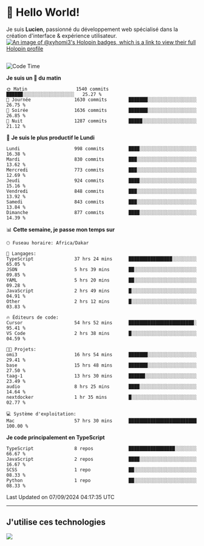 # 👋 Hello World!

Je suis **Lucien**, passionné du développement web spécialisé dans la création d'interface & expérience utilisateur.
[![An image of @xyhomi3's Holopin badges, which is a link to view their full Holopin profile](https://holopin.me/xyhomi3)](https://holopin.io/@xyhomi3)

##

<!--START_SECTION:waka-->
![Code Time](http://img.shields.io/badge/Code%20Time-1%2C999%20hrs%2013%20mins-blue)

**Je suis un 🐤 du matin** 

```text
🌞 Matin                  1540 commits        ██████░░░░░░░░░░░░░░░░░░░   25.27 % 
🌆 Journée                1630 commits        ███████░░░░░░░░░░░░░░░░░░   26.75 % 
🌃 Soirée                 1636 commits        ███████░░░░░░░░░░░░░░░░░░   26.85 % 
🌙 Nuit                   1287 commits        █████░░░░░░░░░░░░░░░░░░░░   21.12 % 
```
📅 **Je suis le plus productif le Lundi** 

```text
Lundi                    998 commits         ████░░░░░░░░░░░░░░░░░░░░░   16.38 % 
Mardi                    830 commits         ███░░░░░░░░░░░░░░░░░░░░░░   13.62 % 
Mercredi                 773 commits         ███░░░░░░░░░░░░░░░░░░░░░░   12.69 % 
Jeudi                    924 commits         ████░░░░░░░░░░░░░░░░░░░░░   15.16 % 
Vendredi                 848 commits         ███░░░░░░░░░░░░░░░░░░░░░░   13.92 % 
Samedi                   843 commits         ███░░░░░░░░░░░░░░░░░░░░░░   13.84 % 
Dimanche                 877 commits         ████░░░░░░░░░░░░░░░░░░░░░   14.39 % 
```


📊 **Cette semaine, je passe mon temps sur** 

```text
🕑︎ Fuseau horaire: Africa/Dakar

💬 Langages: 
TypeScript               37 hrs 24 mins      ████████████████░░░░░░░░░   65.05 % 
JSON                     5 hrs 39 mins       ██░░░░░░░░░░░░░░░░░░░░░░░   09.85 % 
YAML                     5 hrs 20 mins       ██░░░░░░░░░░░░░░░░░░░░░░░   09.28 % 
JavaScript               2 hrs 49 mins       █░░░░░░░░░░░░░░░░░░░░░░░░   04.91 % 
Other                    2 hrs 12 mins       █░░░░░░░░░░░░░░░░░░░░░░░░   03.83 % 

🔥 Éditeurs de code: 
Cursor                   54 hrs 52 mins      ████████████████████████░   95.41 % 
VS Code                  2 hrs 38 mins       █░░░░░░░░░░░░░░░░░░░░░░░░   04.59 % 

🐱‍💻 Projets: 
omi3                     16 hrs 54 mins      ███████░░░░░░░░░░░░░░░░░░   29.41 % 
base                     15 hrs 48 mins      ███████░░░░░░░░░░░░░░░░░░   27.50 % 
taag-1                   13 hrs 30 mins      ██████░░░░░░░░░░░░░░░░░░░   23.49 % 
audio                    8 hrs 25 mins       ████░░░░░░░░░░░░░░░░░░░░░   14.64 % 
nextdocker               1 hr 35 mins        █░░░░░░░░░░░░░░░░░░░░░░░░   02.77 % 

💻 Système d'exploitation: 
Mac                      57 hrs 30 mins      █████████████████████████   100.00 % 
```

**Je code principalement en TypeScript** 

```text
TypeScript               8 repos             █████████████████░░░░░░░░   66.67 % 
JavaScript               2 repos             ████░░░░░░░░░░░░░░░░░░░░░   16.67 % 
SCSS                     1 repo              ██░░░░░░░░░░░░░░░░░░░░░░░   08.33 % 
Python                   1 repo              ██░░░░░░░░░░░░░░░░░░░░░░░   08.33 % 
```




 Last Updated on 07/09/2024 04:17:35 UTC
<!--END_SECTION:waka-->
---

## J'utilise ces technologies

<p align="left">
  <a href="https://skillicons.dev">
    <img src="https://skillicons.dev/icons?i=ts,js,md,scss,tailwind,react,docker,express,astro,vite,nextjs,vercel,figma,ableton" />
  </a>
</p>

